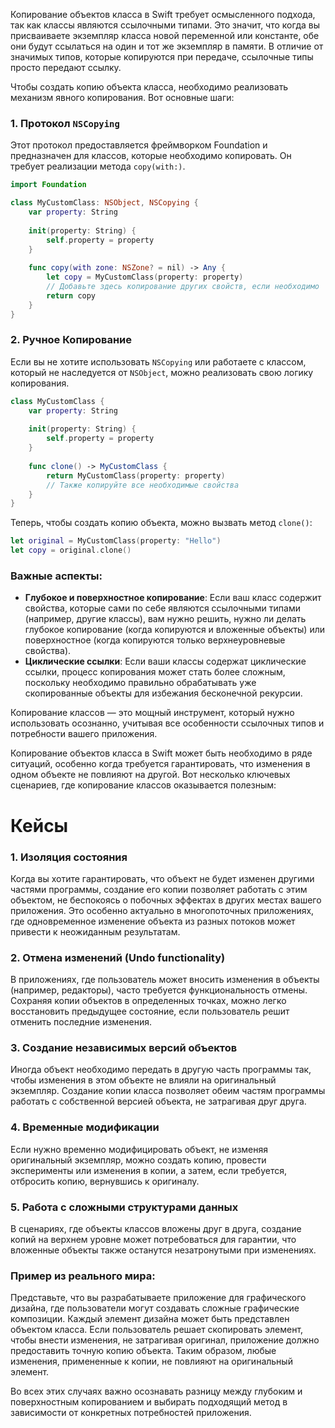Копирование объектов класса в Swift требует осмысленного подхода, так как классы являются ссылочными типами. Это значит, что когда вы присваиваете экземпляр класса новой переменной или константе, обе они будут ссылаться на один и тот же экземпляр в памяти. В отличие от значимых типов, которые копируются при передаче, ссылочные типы просто передают ссылку.

Чтобы создать копию объекта класса, необходимо реализовать механизм явного копирования. Вот основные шаги:

### 1. Протокол `NSCopying`

Этот протокол предоставляется фреймворком Foundation и предназначен для классов, которые необходимо копировать. Он требует реализации метода `copy(with:)`.

```swift
import Foundation

class MyCustomClass: NSObject, NSCopying {
    var property: String
    
    init(property: String) {
        self.property = property
    }
    
    func copy(with zone: NSZone? = nil) -> Any {
        let copy = MyCustomClass(property: property)
        // Добавьте здесь копирование других свойств, если необходимо
        return copy
    }
}
```

### 2. Ручное Копирование

Если вы не хотите использовать `NSCopying` или работаете с классом, который не наследуется от `NSObject`, можно реализовать свою логику копирования.

```swift
class MyCustomClass {
    var property: String
    
    init(property: String) {
        self.property = property
    }
    
    func clone() -> MyCustomClass {
        return MyCustomClass(property: property)
        // Также копируйте все необходимые свойства
    }
}
```

Теперь, чтобы создать копию объекта, можно вызвать метод `clone()`:

```swift
let original = MyCustomClass(property: "Hello")
let copy = original.clone()
```

### Важные аспекты:

- **Глубокое и поверхностное копирование**: Если ваш класс содержит свойства, которые сами по себе являются ссылочными типами (например, другие классы), вам нужно решить, нужно ли делать глубокое копирование (когда копируются и вложенные объекты) или поверхностное (когда копируются только верхнеуровневые свойства).
- **Циклические ссылки**: Если ваши классы содержат циклические ссылки, процесс копирования может стать более сложным, поскольку необходимо правильно обрабатывать уже скопированные объекты для избежания бесконечной рекурсии.

Копирование классов — это мощный инструмент, который нужно использовать осознанно, учитывая все особенности ссылочных типов и потребности вашего приложения.


Копирование объектов класса в Swift может быть необходимо в ряде ситуаций, особенно когда требуется гарантировать, что изменения в одном объекте не повлияют на другой. Вот несколько ключевых сценариев, где копирование классов оказывается полезным:

# Кейсы
### 1. **Изоляция состояния**

Когда вы хотите гарантировать, что объект не будет изменен другими частями программы, создание его копии позволяет работать с этим объектом, не беспокоясь о побочных эффектах в других местах вашего приложения. Это особенно актуально в многопоточных приложениях, где одновременное изменение объекта из разных потоков может привести к неожиданным результатам.

### 2. **Отмена изменений (Undo functionality)**

В приложениях, где пользователь может вносить изменения в объекты (например, редакторы), часто требуется функциональность отмены. Сохраняя копии объектов в определенных точках, можно легко восстановить предыдущее состояние, если пользователь решит отменить последние изменения.

### 3. **Создание независимых версий объектов**

Иногда объект необходимо передать в другую часть программы так, чтобы изменения в этом объекте не влияли на оригинальный экземпляр. Создание копии класса позволяет обеим частям программы работать с собственной версией объекта, не затрагивая друг друга.

### 4. **Временные модификации**

Если нужно временно модифицировать объект, не изменяя оригинальный экземпляр, можно создать копию, провести эксперименты или изменения в копии, а затем, если требуется, отбросить копию, вернувшись к оригиналу.

### 5. **Работа с сложными структурами данных**

В сценариях, где объекты классов вложены друг в друга, создание копий на верхнем уровне может потребоваться для гарантии, что вложенные объекты также останутся незатронутыми при изменениях.

### Пример из реального мира:

Представьте, что вы разрабатываете приложение для графического дизайна, где пользователи могут создавать сложные графические композиции. Каждый элемент дизайна может быть представлен объектом класса. Если пользователь решает скопировать элемент, чтобы внести изменения, не затрагивая оригинал, приложение должно предоставить точную копию объекта. Таким образом, любые изменения, примененные к копии, не повлияют на оригинальный элемент.

Во всех этих случаях важно осознавать разницу между глубоким и поверхностным копированием и выбирать подходящий метод в зависимости от конкретных потребностей приложения.